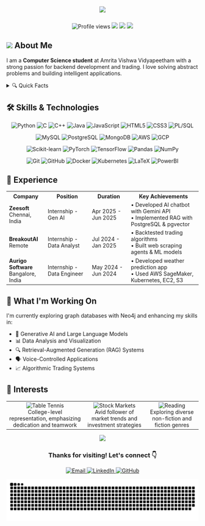 <!-- Header with animated typing effect -->

<h1 align="center">
  <img src="https://readme-typing-svg.herokuapp.com/?lines=I'm+Arvind+Krishna+Srinivas!;Welcome+to+my+GitHub+Profile&center=true&size=30&color=3498db&duration=3000&pause=1000">
</h1>

<!-- Profile views counter and social badges -->

<p align="center">
  <img src="https://komarev.com/ghpvc/?username=arvindkrishna0212&style=flat-square&color=3498db" alt="Profile views" />
  <a href="https://linkedin.com/in/arvindkrishna0212"><img src="https://img.shields.io/badge/-LinkedIn-0077B5?style=flat-square&logo=Linkedin&logoColor=white"/></a>
  <a href="mailto:arvindkrishna0212@gmail.com"><img src="https://img.shields.io/badge/-Email-D14836?style=flat-square&logo=Gmail&logoColor=white"/></a>
  <a href="https://github.com/arvindkrishna0212"><img src="https://img.shields.io/badge/-GitHub-181717?style=flat-square&logo=GitHub&logoColor=white"/></a>
</p>

<!-- Animated wave and about me section -->

<h2>
  <img src="https://media.giphy.com/media/hvRJCLFzcasrR4ia7z/giphy.gif" width="25px"> About Me
</h2>

<p>
  I am a <strong>Computer Science student</strong> at Amrita Vishwa Vidyapeetham with a strong passion for backend development and trading. I love solving abstract problems and building intelligent applications.
</p>

<!-- Animated tabs for different sections -->

<details>
  <summary>🔍 Quick Facts</summary>
  <br>

•
🎓 B.Tech Computer Science and Engineering (CGPA: 8.22)

•
🌱 Currently learning Neo4j

•
💬 Ask me about anything related to MySQL

•
⚡ Fun fact: I love dark mode on phones!

•
🏓 College-level Table Tennis player

•
📈 Avid follower of stock and financial markets

•
📚 Enjoy reading both non-fiction and fiction books

</details>

<!-- Animated skill icons -->

<h2>🛠️ Skills & Technologies</h2>

<p align="center">
  <!-- Programming Languages -->
  <img src="https://img.shields.io/badge/Python-3776AB?style=for-the-badge&logo=python&logoColor=white" alt="Python" />
  <img src="https://img.shields.io/badge/C-00599C?style=for-the-badge&logo=c&logoColor=white" alt="C" />
  <img src="https://img.shields.io/badge/C++-00599C?style=for-the-badge&logo=c%2B%2B&logoColor=white" alt="C++" />
  <img src="https://img.shields.io/badge/Java-ED8B00?style=for-the-badge&logo=java&logoColor=white" alt="Java" />
  <img src="https://img.shields.io/badge/JavaScript-F7DF1E?style=for-the-badge&logo=javascript&logoColor=black" alt="JavaScript" />
  <img src="https://img.shields.io/badge/HTML5-E34F26?style=for-the-badge&logo=html5&logoColor=white" alt="HTML5" />
  <img src="https://img.shields.io/badge/CSS3-1572B6?style=for-the-badge&logo=css3&logoColor=white" alt="CSS3" />
  <img src="https://img.shields.io/badge/PL/SQL-F80000?style=for-the-badge&logo=oracle&logoColor=white" alt="PL/SQL" />
</p>

<p align="center">
  <!-- Databases & Cloud -->
  <img src="https://img.shields.io/badge/MySQL-4479A1?style=for-the-badge&logo=mysql&logoColor=white" alt="MySQL" />
  <img src="https://img.shields.io/badge/PostgreSQL-336791?style=for-the-badge&logo=postgresql&logoColor=white" alt="PostgreSQL" />
  <img src="https://img.shields.io/badge/MongoDB-47A248?style=for-the-badge&logo=mongodb&logoColor=white" alt="MongoDB" />
  <img src="https://img.shields.io/badge/AWS-232F3E?style=for-the-badge&logo=amazon-aws&logoColor=white" alt="AWS" />
  <img src="https://img.shields.io/badge/GCP-4285F4?style=for-the-badge&logo=google-cloud&logoColor=white" alt="GCP" />
</p>

<p align="center">
  <!-- ML & Data Science -->
  <img src="https://img.shields.io/badge/Scikit_Learn-F7931E?style=for-the-badge&logo=scikit-learn&logoColor=white" alt="Scikit-learn" />
  <img src="https://img.shields.io/badge/PyTorch-EE4C2C?style=for-the-badge&logo=pytorch&logoColor=white" alt="PyTorch" />
  <img src="https://img.shields.io/badge/TensorFlow-FF6F00?style=for-the-badge&logo=tensorflow&logoColor=white" alt="TensorFlow" />
  <img src="https://img.shields.io/badge/Pandas-150458?style=for-the-badge&logo=pandas&logoColor=white" alt="Pandas" />
  <img src="https://img.shields.io/badge/NumPy-013243?style=for-the-badge&logo=numpy&logoColor=white" alt="NumPy" />
</p>

<p align="center">
  <!-- Tools & Technologies -->
  <img src="https://img.shields.io/badge/Git-F05032?style=for-the-badge&logo=git&logoColor=white" alt="Git" />
  <img src="https://img.shields.io/badge/GitHub-181717?style=for-the-badge&logo=github&logoColor=white" alt="GitHub" />
  <img src="https://img.shields.io/badge/Docker-2496ED?style=for-the-badge&logo=docker&logoColor=white" alt="Docker" />
  <img src="https://img.shields.io/badge/Kubernetes-326CE5?style=for-the-badge&logo=kubernetes&logoColor=white" alt="Kubernetes" />
  <img src="https://img.shields.io/badge/LaTeX-008080?style=for-the-badge&logo=latex&logoColor=white" alt="LaTeX" />
  <img src="https://img.shields.io/badge/PowerBI-F2C811?style=for-the-badge&logo=power-bi&logoColor=black" alt="PowerBI" />
</p>

<!-- Experience Timeline with animations -->

<h2>💼 Experience</h2>

<div align="center">
  <table>
    <tr>
      <th>Company</th>
      <th>Position</th>
      <th>Duration</th>
      <th>Key Achievements</th>
    </tr>
    <tr>
      <td><b>Zeesoft</b><br>Chennai, India</td>
      <td>Internship - Gen AI</td>
      <td>Apr 2025 - Jun 2025</td>
      <td>
        • Developed AI chatbot with Gemini API<br>
        • Implemented RAG with PostgreSQL & pgvector
      </td>
    </tr>
    <tr>
      <td><b>BreakoutAI</b><br>Remote</td>
      <td>Internship - Data Analyst</td>
      <td>Jul 2024 - Jan 2025</td>
      <td>
        • Backtested trading algorithms<br>
        • Built web scraping agents & ML models
      </td>
    </tr>
    <tr>
      <td><b>Aurigo Software</b><br>Bangalore, India</td>
      <td>Internship - Data Engineer</td>
      <td>May 2024 - Jun 2024</td>
      <td>
        • Developed weather prediction app<br>
        • Used AWS SageMaker, Kubernetes, EC2, S3
      </td>
    </tr>
  </table>
</div>

<!-- What I'm Working On -->

<h2>🔭 What I'm Working On</h2>

<p>
  I'm currently exploring graph databases with Neo4j and enhancing my skills in:
</p>

<ul>
  <li>🤖 Generative AI and Large Language Models</li>
  <li>📊 Data Analysis and Visualization</li>
  <li>🔍 Retrieval-Augmented Generation (RAG) Systems</li>
  <li>🗣️ Voice-Controlled Applications</li>
  <li>📈 Algorithmic Trading Systems</li>
</ul>

<!-- Interests Section -->

<h2>🌟 Interests</h2>

<div align="center">
  <table>
    <tr>
      <td align="center">
        <img src="https://img.shields.io/badge/Table_Tennis-FF6B6B?style=for-the-badge&logoColor=white" alt="Table Tennis" /><br>
        College-level representation, emphasizing dedication and teamwork
      </td>
      <td align="center">
        <img src="https://img.shields.io/badge/Stock_Markets-4CAF50?style=for-the-badge&logoColor=white" alt="Stock Markets" /><br>
        Avid follower of market trends and investment strategies
      </td>
      <td align="center">
        <img src="https://img.shields.io/badge/Reading-8A2BE2?style=for-the-badge&logoColor=white" alt="Reading" /><br>
        Exploring diverse non-fiction and fiction genres
      </td>
    </tr>
  </table>
</div>

<!-- Animated Footer -->

<div align="center">
  <img src="https://capsule-render.vercel.app/api?type=waving&color=gradient&height=100&section=footer&animation=fadeIn" />
</div>

<h3 align="center">Thanks for visiting! Let's connect 👇</h3>

<p align="center">
  <a href="mailto:arvindkrishna0212@gmail.com">
    <img src="https://img.shields.io/badge/Email-D14836?style=for-the-badge&logo=gmail&logoColor=white" alt="Email" />
  </a>
  <a href="https://linkedin.com/in/arvindkrishna0212">
    <img src="https://img.shields.io/badge/LinkedIn-0077B5?style=for-the-badge&logo=linkedin&logoColor=white" alt="LinkedIn" />
  </a>
  <a href="https://github.com/arvindkrishna0212">
    <img src="https://img.shields.io/badge/GitHub-181717?style=for-the-badge&logo=github&logoColor=white" alt="GitHub" />
  </a>
</p>

<!-- Snake animation -->

<div align="center">
  <img src="https://raw.githubusercontent.com/platane/snk/output/github-contribution-grid-snake-dark.svg" alt="Snake animation" />
</div>

